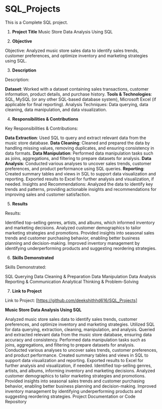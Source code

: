 # SQL_Projects
This is a Complete SQL project.

1. **Project Title**
Music Store Data Analysis Using SQL

2. **Objective**

Objective: Analyzed music store sales data to identify sales trends, customer preferences, and optimize inventory and marketing strategies using SQL.

3. **Description**

Description:

**Dataset**: Worked with a dataset containing sales transactions, customer information, product details, and purchase history.
**Tools & Technologies**: SQL, MySQL (or any other SQL-based database system), Microsoft Excel (if applicable for final reporting).
Analysis Techniques: Data querying, data cleaning, data manipulation, and data visualization.

4. **Responsibilities & Contributions**

Key Responsibilities & Contributions:

**Data Extraction**: Used SQL to query and extract relevant data from the music store database.
**Data Cleaning**: Cleaned and prepared the data by handling missing values, removing duplicates, and ensuring consistency in data formats.
**Data Manipulation**: Performed data manipulation tasks such as joins, aggregations, and filtering to prepare datasets for analysis.
**Data Analysis**: Conducted various analyses to uncover sales trends, customer preferences, and product performance using SQL queries.
**Reporting**: Created summary tables and views in SQL to support data visualization and reporting. Exported results to Excel for further analysis and visualization, if needed.
Insights and Recommendations: Analyzed the data to identify key trends and patterns, providing actionable insights and recommendations for improving sales and customer satisfaction.

5. **Results**

Results:

Identified top-selling genres, artists, and albums, which informed inventory and marketing decisions.
Analyzed customer demographics to tailor marketing strategies and promotions.
Provided insights into seasonal sales trends and customer purchasing behavior, enabling better business planning and decision-making.
Improved inventory management by identifying underperforming products and suggesting reordering strategies.

6. **Skills Demonstrated**

Skills Demonstrated:

SQL Querying
Data Cleaning & Preparation
Data Manipulation
Data Analysis
Reporting & Communication
Analytical Thinking & Problem-Solving

7. **Link to Project** 

Link to Project: [https://github.com/deekshithhd616/SQL_Projects]

**Music Store Data Analysis Using SQL**

Analyzed music store sales data to identify sales trends, customer preferences, and optimize inventory and marketing strategies.
Utilized SQL for data querying, extraction, cleaning, manipulation, and analysis.
Queried and extracted relevant data from the music store database, ensuring data accuracy and consistency.
Performed data manipulation tasks such as joins, aggregations, and filtering to prepare datasets for analysis.
Conducted various analyses to uncover sales trends, customer preferences, and product performance.
Created summary tables and views in SQL to support data visualization and reporting. Exported results to Excel for further analysis and visualization, if needed.
Identified top-selling genres, artists, and albums, informing inventory and marketing decisions.
Analyzed customer demographics to tailor marketing strategies and promotions.
Provided insights into seasonal sales trends and customer purchasing behavior, enabling better business planning and decision-making.
Improved inventory management by identifying underperforming products and suggesting reordering strategies.
Project Documentation or Code Repository
